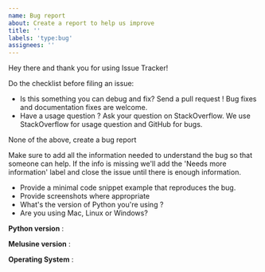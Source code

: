 ```yaml
---
name: Bug report
about: Create a report to help us improve
title: ''
labels: 'type:bug'
assignees: ''
---
```


Hey there and thank you for using Issue Tracker!

Do the checklist before filing an issue:

- Is this something you can debug and fix? Send a pull request ! Bug fixes and documentation fixes are welcome.
- Have a usage question ? Ask your question on StackOverflow. We use StackOverflow for usage question and GitHub for bugs.

None of the above, create a bug report

Make sure to add all the information needed to understand the bug so that someone can help. If the info is missing we'll add the 'Needs more information' label and close the issue until there is enough information.

- Provide a minimal code snippet example that reproduces the bug.
- Provide screenshots where appropriate
- What's the version of Python you're using ?
- Are you using Mac, Linux or Windows?

**Python version** :

**Melusine version** :

**Operating System** :
